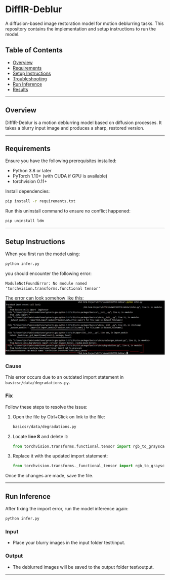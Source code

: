 # DiffIR-Deblur

A diffusion-based image restoration model for motion deblurring tasks. This repository contains the implementation and setup instructions to run the model.

## Table of Contents
- [Overview](#overview)
- [Requirements](#requirements)
- [Setup Instructions](#setup-instructions)
- [Troubleshooting](#troubleshooting)
- [Run Inference](#run-inference)
- [Results](#results)

---

## Overview
DiffIR-Deblur is a motion deblurring model based on diffusion processes. It takes a blurry input image and produces a sharp, restored version. 

---

## Requirements

Ensure you have the following prerequisites installed:

- Python 3.8 or later
- PyTorch 1.10+ (with CUDA if GPU is available)
- torchvision 0.11+

Install dependencies:
```bash
pip install -r requirements.txt
```
Run this uninstall command to ensure no conflict happened:
```bash
pip uninstall ldm
```

---

## Setup Instructions

When you first run the model using:
```bash
python infer.py
```

you should encounter the following error:
```
ModuleNotFoundError: No module named 'torchvision.transforms.functional tensor'
```
The error can look somehow like this:
![Alt text](https://github.com/quaqducc/RestoraVision/blob/main/Image%20Deblurring/DiffIR-Deblur/figs/infer-instruction.png)
### **Cause**
This error occurs due to an outdated import statement in `basicsr/data/degradations.py`.

### **Fix**
Follow these steps to resolve the issue:
1. Open the file by Ctrl+Click on link to the file:
   ```bash
   basicsr/data/degradations.py
   ```
2. Locate **line 8** and delete it:
   ```python
   from torchvision.transforms.functional.tensor import rgb_to_grayscale
   ```
3. Replace it with the updated import statement:
   ```python
   from torchvision.transforms._functional_tensor import rgb_to_grayscale
   ```

Once the changes are made, save the file.

---

## Run Inference

After fixing the import error, run the model inference again:
```bash
python infer.py
```

### Input
- Place your blurry images in the input folder test\input.

### Output
- The deblurred images will be saved to the output folder test\output.

---


